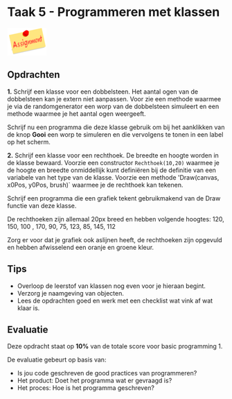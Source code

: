 # Taak 5 - Programmeren met klassen

![download](./images/assignment.png)

## Opdrachten

**1.** Schrijf een klasse voor een dobbelsteen. Het aantal ogen van de dobbelsteen kan je extern niet aanpassen. Voor zie een methode waarmee je via de randomgenerator een worp van de dobbelsteen simuleert en een methode waarmee je het aantal ogen weergeeft.

Schrijf nu een programma die deze klasse gebruik om bij het aanklikken van de knop **Gooi** een worp te simuleren en die vervolgens te tonen in een label op het scherm.

**2.** Schrijf een klasse voor een rechthoek. De breedte en hoogte worden in de klasse bewaard. Voorzie een constructor `Rechthoek(10,20)` waarmee je de hoogte en breedte onmiddellijk kunt definiëren bij de definitie van een variabele van het type van de klasse. Voorzie een methode 'Draw(canvas, x0Pos, y0Pos, brush)` waarmee je de rechthoek kan tekenen.

Schrijf een programma die een grafiek tekent gebruikmakend van de Draw functie van deze klasse.

De rechthoeken zijn allemaal 20px breed en hebben volgende hoogtes: 120, 150, 100 , 170, 90, 75, 123, 85, 145, 112

Zorg er voor dat je grafiek ook aslijnen heeft, de rechthoeken zijn opgevuld en hebben afwisselend een oranje en groene kleur.

## Tips

* Overloop de leerstof van klassen nog even voor je hieraan begint.
* Verzorg je naamgeving van objecten.
* Lees de opdrachten goed en werk met een checklist wat vink af wat klaar is.

## Evaluatie

Deze opdracht staat op **10%** van de totale score voor basic programming 1.

De evaluatie gebeurt op basis van:
* Is jou code geschreven de good practices van programmeren?
* Het product: Doet het programma wat er gevraagd is?
* Het proces: Hoe is het programma geschreven?
